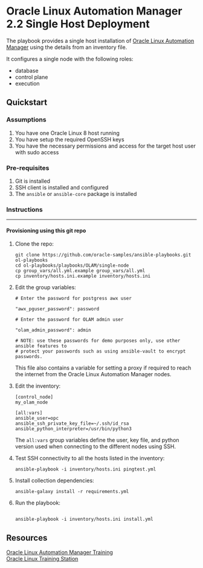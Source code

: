 # Oracle Linux Automation Manager 2.2 Single Host Deployment

The playbook provides a single host installation of [Oracle Linux Automation Manager](https://docs.oracle.com/en/operating-systems/oracle-linux-automation-manager/) using the details from an inventory file.

It configures a single node with the following roles:

- database
- control plane
- execution

## Quickstart

### Assumptions

1. You have one Oracle Linux 8 host running
1. You have setup the required OpenSSH keys
1. You have the necessary permissions and access for the target host user with sudo access

### Pre-requisites

1. Git is installed
1. SSH client is installed and configured
1. The `ansible` or `ansible-core` package is installed

### Instructions
---

#### Provisioning using this git repo

1. Clone the repo:

    ```
    git clone https://github.com/oracle-samples/ansible-playbooks.git ol-playbooks
    cd ol-playbooks/playbooks/OLAM/single-node
    cp group_vars/all.yml.example group_vars/all.yml
    cp inventory/hosts.ini.example inventory/hosts.ini
    ```

1. Edit the group variables:

    ```
    # Enter the password for postgress awx user

    "awx_pguser_password": password

    # Enter the password for OLAM admin user

    "olam_admin_password": admin

    # NOTE: use these passwords for demo purposes only, use other ansible features to
    # protect your passwords such as using ansible-vault to encrypt passwords.
    ```

    This file also contains a variable for setting a proxy if required to reach the internet from the Oracle Linux Automation Manager nodes.

1. Edit the inventory:

    ```
    [control_node]
    my_olam_node
    
    [all:vars]
    ansible_user=opc
    ansible_ssh_private_key_file=~/.ssh/id_rsa
    ansible_python_interpreter=/usr/bin/python3
    ```    
    
    The `all:vars` group variables define the user, key file, and python version used when connecting to the different nodes using SSH.

1. Test SSH connectivity to all the hosts listed in the inventory:

    ```
    ansible-playbook -i inventory/hosts.ini pingtest.yml
    ```

1. Install collection dependencies:

    ```
    ansible-galaxy install -r requirements.yml
    ```
    
1. Run the playbook:

    ```

    ansible-playbook -i inventory/hosts.ini install.yml
    ```

## Resources

[Oracle Linux Automation Manager Training](https://www.oracle.com/goto/linuxautomationlearning)    
[Oracle Linux Training Station](https://www.oracle.com/goto/oltrain)     






